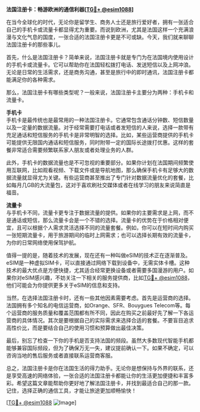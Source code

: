 **法国注册卡：畅游欧洲的通信利器[[TG💪+ @esim1088](https://t.me/s/esim1088)]**

在当今全球化的时代，无论你是留学生、商务人士还是旅行爱好者，拥有一张适合自己的手机卡或流量卡都显得尤为重要。而说到欧洲，尤其是法国这样一个充满浪漫与文化气息的国度，一张合适的法国注册卡更是不可或缺。今天，我们就来聊聊法国注册卡的那些事儿。

首先，什么是法国注册卡？简单来说，法国注册卡就是专门为在法国境内使用设计的手机卡或流量卡。它可以帮助你在法国轻松拨打电话、发送短信以及上网冲浪。无论是日常的生活需求，还是商务沟通，甚至是旅行中的即时通讯，法国注册卡都能满足你的各种需求。

那么，法国注册卡有哪些类型呢？一般来说，法国注册卡主要分为两种：手机卡和流量卡。

**手机卡**  
手机卡是最传统也是最常用的一种法国注册卡。它通常包含通话分钟数、短信数量以及一定量的数据流量。对于经常需要打电话或者发短信的人来说，选择一款带有充足通话和短信服务的手机卡是非常明智的选择。比如，某些运营商提供的手机卡可能提供无限国内通话和短信服务，同时附带一定的国际长途拨打优惠。这样的套餐非常适合需要频繁联系家人朋友或者处理业务的人群。

此外，手机卡的数据流量也是不可忽视的重要部分。如果你计划在法国期间频繁使用互联网，比如观看视频、下载文件或是导航地图，那么确保手机卡有足够大的数据流量就显得尤为关键。有些运营商甚至推出了专门针对数据流量优化的套餐，比如每月几GB的大流量包，这对于喜欢刷社交媒体或者在线学习的朋友来说简直是福音。

**流量卡**  
与手机卡不同，流量卡更专注于数据流量的提供。如果你的主要需求是上网，而不是通话或短信，那么流量卡会是一个不错的选择。流量卡的优势在于价格相对便宜，且可以根据个人需求灵活选择不同的流量套餐。例如，你可以在短时间内购买一张短期流量卡，用于旅游期间的临时上网需求；也可以选择长期有效的流量卡，为你的日常网络使用保驾护航。

值得一提的是，随着技术的发展，现在还有一种叫做eSIM的技术正在逐渐普及。eSIM是一种虚拟SIM卡，可以直接通过网络下载到设备中，无需实体卡槽。这种技术的最大优点是方便快捷，尤其适合经常更换设备或者需要多国漫游的用户。如果你对eSIM感兴趣，不妨关注一下相关的服务提供商，比如[TG💪+ @esim1088](https://t.me/s/esim1088)，他们可能会为你提供更多关于eSIM的信息和支持。

当然，在选择法国注册卡时，还有一些其他因素需要考虑。首先是运营商的选择。法国拥有多个知名的电信运营商，如Orange、SFR、Bouygues Telecom等。每个运营商的服务质量和覆盖范围都有所不同，因此在购买之前最好先了解一下各运营商的具体情况。其次是要根据自己的实际需求来选择合适的套餐。不要盲目追求高性价比，而是要结合自己的使用习惯和预算做出最佳决策。

最后，别忘了检查一下你的手机是否支持法国的频段。虽然大多数现代智能手机都能够兼容国际频段，但为了确保万无一失，建议提前确认一下。如果不确定，可以咨询当地的售后服务或者直接联系运营商客服。

总之，法国注册卡是你在法国生活的得力助手。无论你是想保持与外界的联系，还是享受高速的网络体验，一张合适的法国注册卡都能让你的生活更加便捷和丰富多彩。希望这篇文章能帮助你更好地了解法国注册卡，并找到最适合自己的那一款。记住，选择正确的通信工具，才能让旅途更加顺畅愉快！

[[TG💪+ @esim1088](https://t.me/s/esim1088) ![Image](https://i.postimg.cc/4NQfJmqS/Snipaste-2025-05-13-00-14-12.png)]